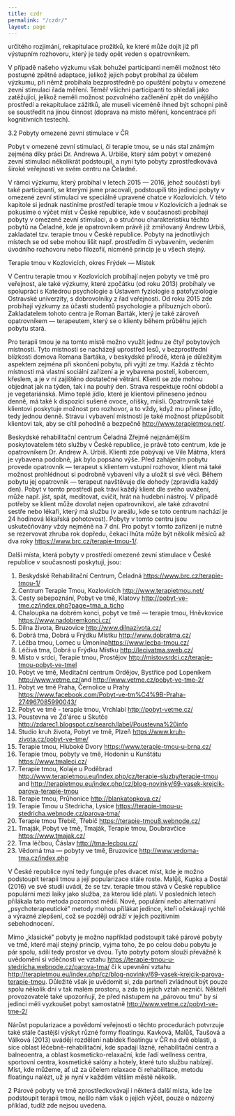 ```yaml
---
title: czdr
permalink: "/czdr/"
layout: page
---
```


určitého rozjímání, rekapitulace prožitků, ke které může dojít již při výstupním rozhovoru, který je tedy opět veden s opatrovníkem.

V případě našeho výzkumu však bohužel participanti neměli možnost této postupné zpětné adaptace, jelikož jejich pobyt probíhal za účelem výzkumu, při němž probíhala bezprostředně po opuštění pobytu v omezené zevní stimulaci řada měření. Téměř všichni participanti to shledali jako zatěžující, jelikož neměli možnost pozvolného začlenění zpět do vnějšího prostředí a rekapitulace zážitků, ale museli víceméně ihned být schopni pině se soustředit na jinou činnost (doprava na místo měření, koncentrace při kognitivních testech).

 3.2 Pobyty omezené zevní stimulace v ČR

Pobyt v omezené zevní stimulaci, či terapie tmou, se u nás stal známým zejména díky práci Dr. Andrewa A. Urbiše, který sám pobyt v omezené zevní stimulaci několikrát podstoupil, a nyní tyto pobyty zprostředkovává široké veřejnosti ve svém centru na Čeladné.

V rámci výzkumu, který probíhal v letech 2015 — 2016, jehož součástí byli také participanti, se kterými jsme pracovali, podstoupili tito jedinci pobyty v omezené zevní stimulaci ve speciálně upravené chatce v Kozlovicích. V této kapitole si jednak nastíníme prostředí terapie tmou v Kozlovicích a jednak se pokusíme o výčet míst v České republice, kde v současnosti probíhají pobyty v omezené zevní stimulaci, a o stručnou charakteristiku těchto pobytů na Čeladné, kde je opatrovníkem právě již zmiňovaný Andrew Urbiš, zakladatel tzv. terapie tmou v České republice. Pobyty na jednotlivých místech se od sebe mohou lišit např. prostředím či vybavením, vedením úvodního rozhovoru nebo filozofií, nicméně princip je u všech stejný.

Terapie tmou v Kozlovicích, okres Frýdek — Místek

V Centru terapie tmou v Kozlovicích probíhají nejen pobyty ve tmě pro veřejnost, ale také výzkumy, které zpočátku (od roku 2013) probíhaly ve spolupráci s Katedrou psychologie a Ústavem fyziologie a patofyziologie Ostravské univerzity, s dobrovolníky z řad veřejnosti. Od roku 2015 zde probíhají výzkumy za účasti studentů psychologie a příbuzných oborů. Zakladatelem tohoto centra je Roman Barták, který je také zároveň opatrovníkem — terapeutem, který se o klienty během průběhu jejich pobytu stará.

Pro terapii tmou je na tomto místě možno využít jednu ze čtyř pobytových místností. Tyto místnosti se nacházejí uprostřed lesů, v bezprostřední blízkosti domova Romana Bartáka, v beskydské přírodě, která je důležitým aspektem zejména při skončení pobytu, při vyjití ze tmy. Každá z těchto místností má vlastní sociální zařízení a je vybavena postelí, kobercem, křeslem, a je v ní zajištěno dostatečné větrání. Klienti se zde mohou objednat jak na týden, tak i na pouhý den. Strava respektuje roční období a je vegetariánská. Mimo teplé jídlo, které je klientovi přineseno jednou denně, má také k dispozici sušené ovoce, oříšky, miisli. Opatrovník také klientovi poskytuje možnost pro rozhovor, a to vždy, když mu přinese jídlo, tedy jednou denně. Stravu i vybavení místnosti je také možnost přizpůsobit klientovi tak, aby se cítil pohodlně a bezpečně 
<http://www.terapietmou.net/>.

Beskydské rehabilitační centrum Čeladná
Zřejmě nejznámějším poskytovatelem této služby v České republice, je právě toto centrum, kde je opatrovníkem Dr. Andrew A. Urbiš. Klienti zde pobývají ve Vile Mátma, která je vybavena podobně, jak bylo popsáno výše. Před zahájením pobytu provede opatrovník — terapeut s klientem vstupní rozhovor, klient má také možnost prohlédnout si podrobně vybavení vily a uložit si své věci. Během pobytu jej opatrovník — terapeut navštěvuje dle dohody (zpravidla každý den). Pobyt v tomto prostředí pak tráví každý klient dle svého uvážení, může např. jíst, spát, meditovat, cvičit, hrát na hudební nástroj. V případě potřeby se klient může dovolat nejen opatrovníkovi, ale také zdravotní sestře nebo lékaři, který má službu (v areálu, kde se toto centrum nachází je 24 hodinová lékařská pohotovost). Pobyty v tomto centru jsou uskutečňovány vždy nejméně na 7 dní. Pro pobyt v tomto zařízení je nutné se rezervovat zhruba rok dopředu, čekací lhůta může být několik měsíců až dva roky <https://www.brc.cz/terapie-tmou-1/>.

Další místa, která pobyty v prostředí omezené zevní stimulace v České republice 
v současnosti poskytují, jsou:

1. Beskydské Rehabilitační Centrum, Čeladná <https://www.brc.cz/terapie-tmou-1/>
2. Centrum Terapie Tmou, Kozlovicích <http://www.terapietmou.net/>
3. Cesty sebepoznání, Pobyt ve tmě, Klatovy <http://pobyt-ve-tme.cz/index.php?page=tma_a_ticho>
4. Chaloupka na dobrém konci, pobyt ve tmě — terapie tmou, Hněvkovice <https://www.nadobremkonci.cz/>
5. Dílna života, Bruzovice <http://www.dilnazivota.cz/>
6. Dobrá tma, Dobrá u Frýdku Místku <http://www.dobratma.cz/>
7. Léčba tmou, Lomec u Úmonína<https://www.lecba-tmou.cz/>
8. Léčivá tma, Dobrá u Frýdku Místku  <http://lecivatma.sweb.cz/>
9. Místo v srdci, Terapie tmou, Prostějov <http://mistovsrdci.cz/terapie-tmou-pobyt-ve-tmel>
10. Pobyt ve tmě, Meditační centrum Ordějov, Bystřice pod Lopeníkem <http://www.vetme.cz/>and <http://www.vetme.cz/pobyt-ve-tme-2/>
11. Pobyt ve tmě Praha, Černolice u Prahy <https://www.facebook.com/Pobyt-ve-tm%C4%9B-Praha-274967085990043/>
12. Pobyt ve tmě - terapie tmou, Vrchlabí <http://pobyt-vetme.cz/>
13. Poustevna ve Žd'árec u Skutče <http://zdarec1.blogspot.cz/search/label/Poustevna%20info>
14. Studio kruh života, Pobyt ve tmě, Plzeň <https://www.kruh-zivota.cz/pobyt-ve-tme/>
15. Terapie tmou, Hluboké Dvory  <https://www.terapie-tmou-u-brna.cz/>
16. Terapie tmou, pobyty ve tmě, Hodonín u Kunštátu <https://www.tmaleci.cz/>
17. Terapie tmou, Kolaje u Poděbrad <http://www.terapietmou.eu/index.php/cz/terapie-sluzby/terapie-tmou> and <http://terapietmou.eu/index.php/cz/blog-novinky/69-vasek-krejcik-parova-terapie-tmou> 
19. Terapie tmou, Průhonice <http://blankatopkova.cz/>
20. Terapie Tmou u Stedricha, Lysice <https://terapie-tmou-u-stedricha.webnode.cz/parova-tma/>
21. Terapie tmou Třebíč, Třebíč <https://terapie-tmou8.webnode.cz/>
22. Tmaják, Pobyt ve tmě, Tmaják, Terapie tmou, Doubravčice <https://www.tmajak.cz/>
23. Tma léčbou, Čáslav <http://tma-lecbou.cz/>
24. Vědomá tma — pobyty ve tmě, Bruzovice <http://www.vedoma-tma.cz/index.php>

V České republice nyní tedy funguje přes dvacet míst, kde je možno podstoupit terapii tmou a její popularizace stále roste. Malůš, Kupka a Dostál (2016) ve své studii uvádí, že se tzv. terapie tmou stává v České republice populární mezi laiky jako služba, za kterou lidé platí. V posledních letech přilákala tato metoda pozornost médií. Nové, populární nebo alternativní „psychoterapeutické" metody mohou přilákat jedince, kteří očekávají rychlé a výrazné zlepšení, což se později odráží v jejich pozitivním sebehodnocení.

 Mimo „klasické" pobyty je možno například podstoupit také párové pobyty ve tmě, které mají stejný princip, vyjma toho, že po celou dobu pobytu je pár spolu, sdílí tedy prostor ve dvou. Tyto pobyty potom slouží převážně k uvědomění si vděčnosti ve vztahu <https://terapie-tmou-u-stedricha.webnode.cz/parova-tma/> či k upevnění vztahu <http://terapietmou.eu/index.php/cz/blog-novinky/69-vasek-krejcik-parova-terapie-tmou>. Důležité však je uvědomit si, zda partneři zvládnout být pouze spolu několik dní v tak malém prostoru, a zda to jejich vztah nezničí. Někteří provozovatelé také upozorňují, že před nástupem na „párovou tmu" by si jedinci měli vyzkoušet pobyt samostatně <http://www.vetme.cz/pobyt-ve-tme-2/>

 Nárůst popularizace a povědomí veřejnosti o těchto procedurách potvrzuje také stále častější výskyt různé formy floatingu. Kavková, Malůš, Taušová a Válková (2013) uvádějí rozdělení nabídek floatingu v ČR na dvě oblasti, a sice oblast léčebně-rehabilitační, kde spadají lázně, rehabilitační centra a balneoentra, a oblast kosmeticko-relaxační, kde řadí wellness centra, sportovní centra, kosmetické salóny a hotely, které tuto službu nabízejí. Míst, kde můžeme, ať už za účelem relaxace či rehabilitace, metodu floatingu nalézt, už je nyní v každém větším městě několik.

2 Párové pobyty ve tmě zprostředkovávají i některá další místa, kde lze podstoupit terapii tmou, nešlo nám 
však o jejich výčet, pouze o názorný příklad, tudíž zde nejsou uvedena.


